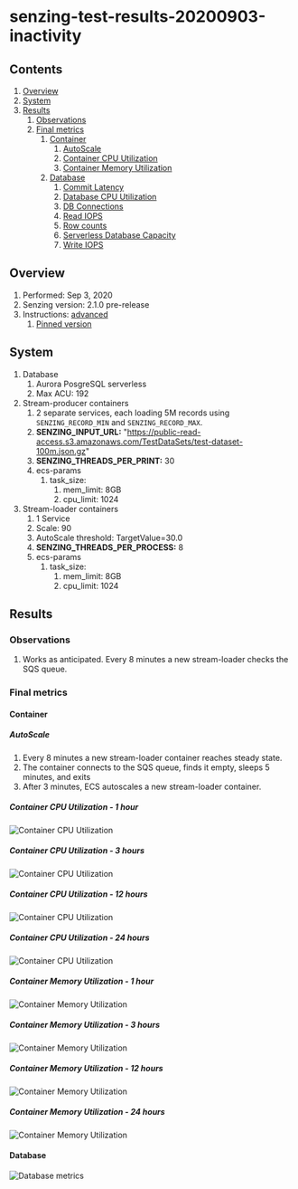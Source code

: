 # senzing-test-results-20200903-inactivity

## Contents

1. [Overview](#overview)
1. [System](#system)
1. [Results](#results)
    1. [Observations](#observations)
    1. [Final metrics](#final-metrics)
        1. [Container](#container)
            1. [AutoScale](#autoscale)
            1. [Container CPU Utilization](#container-cpu-utilization)
            1. [Container Memory Utilization](#container-memory-utilization)
        1. [Database](#database)
            1. [Commit Latency](#commit-latency)
            1. [Database CPU Utilization](#database-cpu-utilization)
            1. [DB Connections](#db-connections)
            1. [Read IOPS](#read-iops)
            1. [Row counts](#row-counts)
            1. [Serverless Database Capacity](#serverless-database-capacity)
            1. [Write IOPS](#write-iops)

## Overview

1. Performed: Sep 3, 2020
1. Senzing version: 2.1.0 pre-release
1. Instructions:
   [advanced](https://github.com/Senzing/docker-compose-aws-ecscli-demo/tree/master/docs/advanced)
    1. [Pinned version](https://github.com/Senzing/docker-compose-aws-ecscli-demo/tree/19eb8fab2c588e4b0f4062c3ccaa920592da14df/docs/advanced-100M)

## System

1. Database
    1. Aurora PosgreSQL serverless
    1. Max ACU: 192
1. Stream-producer containers
    1. 2 separate services, each loading 5M records using `SENZING_RECORD_MIN` and `SENZING_RECORD_MAX`.
    1. **SENZING_INPUT_URL:** "https://public-read-access.s3.amazonaws.com/TestDataSets/test-dataset-100m.json.gz"
    1. **SENZING_THREADS_PER_PRINT:** 30
    1. ecs-params
        1. task_size:
            1. mem_limit: 8GB
            1. cpu_limit: 1024
1. Stream-loader containers
    1. 1 Service
    1. Scale: 90
    1. AutoScale threshold: TargetValue=30.0
    1. **SENZING_THREADS_PER_PROCESS:** 8
    1. ecs-params
        1. task_size:
            1. mem_limit: 8GB
            1. cpu_limit: 1024

## Results

### Observations

1. Works as anticipated.
   Every 8 minutes a new stream-loader checks the SQS queue.

### Final metrics

#### Container

##### AutoScale

1. Every 8 minutes a new stream-loader container reaches steady state.
1. The container connects to the SQS queue, finds it empty, sleeps 5 minutes, and exits
1. After 3 minutes, ECS autoscales a new stream-loader container.

##### Container CPU Utilization - 1 hour

![Container CPU Utilization](images/container-CPU-Utilization-01h.png "Container CPU Utilization - 1 hour")

##### Container CPU Utilization - 3 hours

![Container CPU Utilization](images/container-CPU-Utilization-03h.png "Container CPU Utilization - 3 hours")

##### Container CPU Utilization - 12 hours

![Container CPU Utilization](images/container-CPU-Utilization-12h.png "Container CPU Utilization - 12 hours")

##### Container CPU Utilization - 24 hours

![Container CPU Utilization](images/container-CPU-Utilization-24h.png "Container CPU Utilization - 24 hours")

##### Container Memory Utilization - 1 hour

![Container Memory Utilization](images/container-Memory-Utilization-01h.png "Container Memory Utilization - 1 hour")

##### Container Memory Utilization - 3 hours

![Container Memory Utilization](images/container-Memory-Utilization-03h.png "Container Memory Utilization - 3 hours")

##### Container Memory Utilization - 12 hours

![Container Memory Utilization](images/container-Memory-Utilization-12h.png "Container Memory Utilization - 12 hours")

##### Container Memory Utilization - 24 hours

![Container Memory Utilization](images/container-Memory-Utilization-24h.png "Container Memory Utilization - 24 hours")

#### Database

![Database metrics](images/database-metrics.png "Database metrics")
